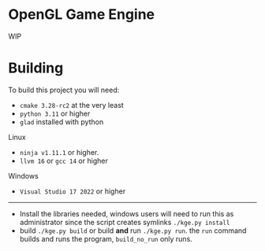 ﻿# OpenGL Game Engine

WIP

# Building

To build this project you will need:

- `cmake 3.28-rc2` at the very least
- `python 3.11` or higher
- `glad` installed with python

Linux

- `ninja v1.11.1` or higher.
- `llvm 16` or `gcc 14` or higher

Windows

- `Visual Studio 17 2022` or higher

---

- Install the libraries needed, windows users will need to run this as administrator since the script creates symlinks `./kge.py install`
- build `./kge.py build` or build **and** run `./kge.py run`. the `run` command builds and runs the program, `build_no_run` only runs.
